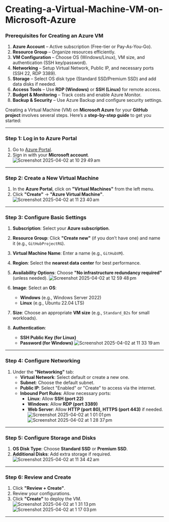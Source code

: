 # Creating-a-Virtual-Machine-VM-on-Microsoft-Azure

### **Prerequisites for Creating an Azure VM**  

1. **Azure Account** – Active subscription (Free-tier or Pay-As-You-Go).  
2. **Resource Group** – Organize resources efficiently.  
3. **VM Configuration** – Choose OS (Windows/Linux), VM size, and authentication (SSH key/password).  
4. **Networking** – Setup Virtual Network, Public IP, and necessary ports (SSH 22, RDP 3389).  
5. **Storage** – Select OS disk type (Standard SSD/Premium SSD) and add data disks if needed.  
6. **Access Tools** – Use **RDP (Windows)** or **SSH (Linux)** for remote access.  
7. **Budget & Monitoring** – Track costs and enable Azure Monitor.  
8. **Backup & Security** – Use Azure Backup and configure security settings.  

Creating a Virtual Machine (VM) on **Microsoft Azure** for your **GitHub project** involves several steps. Here’s a **step-by-step guide** to get you started:

---

### **Step 1: Log in to Azure Portal**
1. Go to [Azure Portal](https://portal.azure.com/).
2. Sign in with your **Microsoft account**.
![Screenshot 2025-04-02 at 10 29 49 am](https://github.com/user-attachments/assets/31743760-9715-49c9-9ce6-77c07463608a)

---

### **Step 2: Create a New Virtual Machine**
1. In the **Azure Portal**, click on **"Virtual Machines"** from the left menu.
2. Click **"Create"** → **"Azure Virtual Machine"**.
![Screenshot 2025-04-02 at 11 23 40 am](https://github.com/user-attachments/assets/4933de61-9204-4f1d-933e-6d45ee446957)

---

### **Step 3: Configure Basic Settings**
1. **Subscription**: Select your **Azure subscription**.
2. **Resource Group**: Click **"Create new"** (if you don’t have one) and name it (e.g., `GitHubProjectRG`).
3. **Virtual Machine Name**: Enter a name (e.g., `GitHubVM`).
4. **Region**: Select the **nearest data center** for best performance.
5. **Availability Options**: Choose **"No infrastructure redundancy required"** (unless needed).
![Screenshot 2025-04-02 at 12 59 48 pm](https://github.com/user-attachments/assets/dc74c5c5-1c90-4754-b65f-88a0fd36e7ab)

6. **Image**: Select an **OS**:
   - **Windows** (e.g., Windows Server 2022)
   - **Linux** (e.g., Ubuntu 22.04 LTS)
7. **Size**: Choose an appropriate **VM size** (e.g., `Standard_B2s` for small workloads).
8. **Authentication**:
   - **SSH Public Key (for Linux)**
   - **Password (for Windows)**
![Screenshot 2025-04-02 at 11 33 19 am](https://github.com/user-attachments/assets/f7b2c27f-3417-4a59-886c-e4807bf78427)

---

### **Step 4: Configure Networking**
1. Under the **"Networking"** tab:
   - **Virtual Network**: Select default or create a new one.
   - **Subnet**: Choose the default subnet.
   - **Public IP**: Select "Enabled" or "Create" to access via the internet.
   - **Inbound Port Rules**: Allow necessary ports:
     - **Linux**: Allow **SSH (port 22)**
     - **Windows**: Allow **RDP (port 3389)**
     - **Web Server**: Allow **HTTP (port 80), HTTPS (port 443)** if needed.
![Screenshot 2025-04-02 at 1 01 01 pm](https://github.com/user-attachments/assets/c2c3f6cc-c433-4e91-83ae-08c817e2200e)
![Screenshot 2025-04-02 at 1 28 37 pm](https://github.com/user-attachments/assets/393fd849-75ae-4877-8638-11404e4ca18a)

---

### **Step 5: Configure Storage and Disks**
1. **OS Disk Type**: Choose **Standard SSD** or **Premium SSD**.
2. **Additional Disks**: Add extra storage if required.
![Screenshot 2025-04-02 at 11 34 42 am](https://github.com/user-attachments/assets/bcbae5ed-d7bc-4da5-a12f-1c36fa7f654e)

---

### **Step 6: Review and Create**
1. Click **"Review + Create"**.
2. Review your configurations.
3. Click **"Create"** to deploy the VM.
 ![Screenshot 2025-04-02 at 1 31 13 pm](https://github.com/user-attachments/assets/08f7cad6-bb52-4fc7-a1bc-412fa9c5d6c3)
![Screenshot 2025-04-02 at 1 17 03 pm](https://github.com/user-attachments/assets/8b7373b0-82c2-41e4-aae7-d8cde6409312)

---
